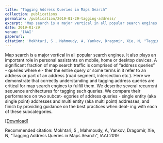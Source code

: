 ```yaml
---
title: "Tagging Address Queries in Maps Search"
collection: publications
permalink: /publication/2019-01-29-tagging-address/
excerpt: 'Map search is a major vertical in all popular search engines. It also plays an important role in personal assistants on mobile, home or desktop devices. A significant fraction of map search traffic is comprised of “address queries” - queries where ei- ther the entire query or some terms in it refer to an address or part of an address (road segment, intersection etc.). Here we demonstrate that correctly understanding and tagging address queries are critical for map search engines to fulfill them. We describe several recurrent sequence architectures for tagging such queries. We compare their performance on two subcat- egories of address queries - single entity (aka single point) addresses and multi entity (aka multi point) addresses, and finish by providing guidance on the best practices when deal- ing with each of these subcategories.'
date: 2019-01-29
venue: 'IAAI'
paperurl:
citation: 'Mokhtari, S , Mahmoudy, A, Yankov, Dragomir, Xie, N, "Tagging Address Queries in Maps Search", IAAI 2019'
---
```

Map search is a major vertical in all popular search engines. It also plays an important role in personal assistants on mobile, home or desktop devices. A significant fraction of map search traffic is comprised of “address queries” - queries where ei- ther the entire query or some terms in it refer to an address or part of an address (road segment, intersection etc.). Here we demonstrate that correctly understanding and tagging address queries are critical for map search engines to fulfill them. We describe several recurrent sequence architectures for tagging such queries. We compare their performance on two subcat- egories of address queries - single entity (aka single point) addresses and multi entity (aka multi point) addresses, and finish by providing guidance on the best practices when deal- ing with each of these subcategories.

[[Download]](http://shekoofehmokhtari.github.io/files/2019-IAAI.pdf)

Recommended citation: Mokhtari, S , Mahmoudy, A, Yankov, Dragomir, Xie, N, "Tagging Address Queries in Maps Search", IAAI 2019
